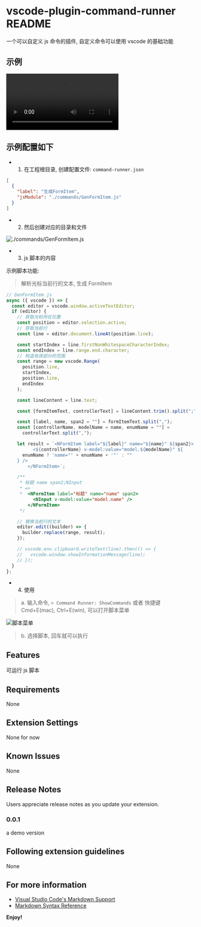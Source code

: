 # vscode-plugin-command-runner README

一个可以自定义 js 命令的插件, 自定义命令可以使用 vscode 的基础功能

## 示例

<video src="https://github.com/FancyWorks/vscode-plugin-command-runner/blob/main/res/gen-form-item.mp4?raw=true" controls title="Title"></video>

## 示例配置如下

- 1. 在工程根目录, 创建配置文件: `command-runner.json`

```json
[
  {
    "label": "生成FormItem",
    "jsModule": "./commands/GenFormItem.js"
  }
]
```

- 2. 然后创建对应的目录和文件

![./commands/GenFormItem.js](https://github.com/FancyWorks/vscode-plugin-command-runner/blob/main/res/command-js.png?raw=true)

- 3. js 脚本的内容

示例脚本功能:

> 解析光标当前行的文本, 生成 FormItem

```js
// GenFormItem.js
async ({ vscode }) => {
  const editor = vscode.window.activeTextEditor;
  if (editor) {
    // 获取光标所在位置
    const position = editor.selection.active;
    // 获取当前行
    const line = editor.document.lineAt(position.line);

    const startIndex = line.firstNonWhitespaceCharacterIndex;
    const endIndex = line.range.end.character;
    // 构造有效部分的范围
    const range = new vscode.Range(
      position.line,
      startIndex,
      position.line,
      endIndex
    );

    const lineContent = line.text;

    const [formItemText, controllerText] = lineContent.trim().split(";");

    const [label, name, span2 = ""] = formItemText.split(",");
    const [controllerName, modelName = name, enumName = ""] =
      controllerText.split(",");

    let result = `<NFormItem label="${label}" name="${name}" ${span2}>
          <${controllerName} v-model:value="model.${modelName}" ${
      enumName ? 'name="' + enumName + '"' : ""
    } />
        </NFormItem>`;

    /**
     * 标题 name span2;NInput
     * =>
     *  <NFormItem label="标题" name="name" span2>
          <NInput v-model:value="model.name" />
        </NFormItem>
     */

    // 替换当前行的文本
    editor.edit((builder) => {
      builder.replace(range, result);
    });

    // vscode.env.clipboard.writeText(line).then(() => {
    //   vscode.window.showInformationMessage(line);
    // });
  }
};
```

- 4. 使用

> a. 输入命令, `> Command Runner: ShowCommands` 或者 快捷键 Cmd+E(mac), Ctrl+E(win), 可以打开脚本菜单

![脚本菜单](https://github.com/FancyWorks/vscode-plugin-command-runner/blob/main/res/scripts.png?raw=true)

> b. 选择脚本, 回车就可以执行

## Features

可运行 js 脚本

## Requirements

None

## Extension Settings

None for now

<!-- Include if your extension adds any VS Code settings through the `contributes.configuration` extension point.

For example:

This extension contributes the following settings:

* `myExtension.enable`: Enable/disable this extension.
* `myExtension.thing`: Set to `blah` to do something. -->

## Known Issues

None

## Release Notes

Users appreciate release notes as you update your extension.

### 0.0.1

a demo version

## Following extension guidelines

None

<!-- Ensure that you've read through the extensions guidelines and follow the best practices for creating your extension.

* [Extension Guidelines](https://code.visualstudio.com/api/references/extension-guidelines) -->

## For more information

- [Visual Studio Code's Markdown Support](http://code.visualstudio.com/docs/languages/markdown)
- [Markdown Syntax Reference](https://help.github.com/articles/markdown-basics/)

**Enjoy!**
